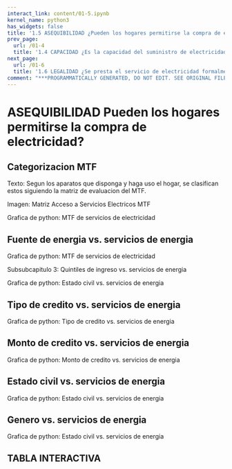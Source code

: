 ```yaml
---
interact_link: content/01-5.ipynb
kernel_name: python3
has_widgets: false
title: '1.5 ASEQUIBILIDAD ¿Pueden los hogares permitirse la compra de electricidad?'
prev_page:
  url: /01-4
  title: '1.4 CAPACIDAD ¿Es la capacidad del suministro de electricidad suficiente para los servicios de energía de los hogares?'
next_page:
  url: /01-6
  title: '1.6 LEGALIDAD ¿Se presta el servicio de electricidad formalmente o por conexiones informales?'
comment: "***PROGRAMMATICALLY GENERATED, DO NOT EDIT. SEE ORIGINAL FILES IN /content***"
---
```


# ASEQUIBILIDAD Pueden los hogares permitirse la compra de electricidad?


## Categorizacion MTF
 
Texto: Segun los aparatos que disponga y haga uso el hogar, se clasifican estos siguiendo la matriz de evaluacion del MTF. 
 
Imagen: Matriz Acceso a Servicios Electricos MTF
 
Grafica de python: MTF de servicios de electricidad
 
## Fuente de energia vs. servicios de energia
 
Grafica de python: MTF de servicios de electricidad
 
Subsubcapitulo 3: Quintiles de ingreso vs. servicios de energia
 
Grafica de python: Estado civil vs. servicios de energia
 
## Tipo de credito vs. servicios de energia
 
Grafica de python: Tipo de credito vs. servicios de energia
 
## Monto de credito vs. servicios de energia
 
Grafica de python:  Monto de credito vs. servicios de energia
 
## Estado civil vs. servicios de energia
 
Grafica de python: Estado civil vs. servicios de energia
 
## Genero vs. servicios de energia
 
Grafica de python: Estado civil vs. servicios de energia

##  TABLA INTERACTIVA
